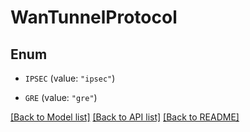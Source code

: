 # WanTunnelProtocol

## Enum


* `IPSEC` (value: `"ipsec"`)

* `GRE` (value: `"gre"`)


[[Back to Model list]](../README.md#documentation-for-models) [[Back to API list]](../README.md#documentation-for-api-endpoints) [[Back to README]](../README.md)


